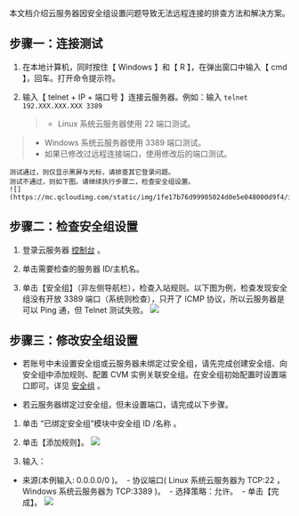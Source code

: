 
本文档介绍云服务器因安全组设置问题导致无法远程连接的排查方法和解决方案。

## 步骤一：连接测试

 1. 在本地计算机，同时按住【 Windows 】和【 R 】，在弹出窗口中输入【 cmd 】，回车。打开命令提示符。

 2. 输入【 telnet + IP + 端口号 】连接云服务器。例如：输入 `telnet 192.XXX.XXX.XXX 3389`
 
	> - Linux 系统云服务器使用 22 端口测试。
> - Windows 系统云服务器使用 3389 端口测试。
> - 如果已修改过远程连接端口，使用修改后的端口测试。

	测试通过，则仅显示黑屏与光标，请排查其它登录问题。
	测试不通过，则如下图。请继续执行步骤二，检查安全组设置。
	![](https://mc.qcloudimg.com/static/img/1fe17b76d99905024d0e5e048000d9f4/image.png)

## 步骤二：检查安全组设置

 1. 登录云服务器 [控制台](https://console.cloud.tencent.com/cvm) 。

 2. 单击需要检查的服务器 ID/主机名。

 3. 单击【安全组】（非左侧导航栏），检查入站规则。以下图为例，检查发现安全组没有开放 3389 端口（系统则检查），只开了 ICMP 协议，所以云服务器是可以 Ping 通，但 Telnet 测试失败。
	![](https://mc.qcloudimg.com/static/img/2fdcf758994c7194f12d2fb627bac4e6/image.png)

## 步骤三：修改安全组设置

 - 若账号中未设置安全组或云服务器未绑定过安全组，请先完成创建安全组、向安全组中添加规则、配置 CVM 实例关联安全组。在安全组初始配置时设置端口即可。详见 [安全组](https://cloud.tencent.com/document/product/416/7596) 。

 - 若云服务器绑定过安全组，但未设置端口，请完成以下步骤。

1. 单击 “已绑定安全组”模块中安全组 ID /名称 。

2. 单击【添加规则】。
	![](https://mc.qcloudimg.com/static/img/f6e3be97451d3a1aa777696e56acf4cc/image.png)

3. 输入：
  - 来源(本例输入: 0.0.0.0/0 )。
  - 协议端口( Linux 系统云服务器为 TCP:22 ，Windows 系统云服务器为 TCP:3389 )。
  - 选择策略：允许。
  - 单击【完成】。
	![](https://mc.qcloudimg.com/static/img/deb951ec299d221e0895656e04b40cbf/image.png)
